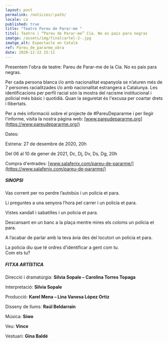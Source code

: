 ```yaml
---
layout: post
permalink: /noticies/:path/
locale: ca
published: true
title: "Teatro Pareu de Parar-me "
titol: Teatro | “Pareu de Parar-me” Cía. No es país para negras
imatge: /assets/img/finalcartel-2-.jpg
imatge_alt: Espectacle en Català
ref: Pareu_de_pararme_obra
date: 2020-12-22 15:11
---
```

Presentem l'obra de teatre: Pareu de Parar-me de la Cía. No es país para negras. 

Per cada persona blanca i/o amb nacionalitat espanyola se n’aturen més de 7 persones racialitzades i/o amb nacionalitat estrangera a Catalunya. Les identificacions per perfil racial són la mostra del racisme institucional i policial més bàsic i quotidià. Quan la seguretat és l'excusa per coartar drets i llibertats.

Per a més informació sobre el projecte de #PareuDepararme i per llegir l'informe, visita la nostra pàgina web: [www.pareudepararme.org](https://www.pareudepararme.org/)

Dates:

Estrena: 27 de desembre de 2020, 20h

Del 06 al 10 de gener de 2021, Dc, Dj, Dv, Ds, Dg, 20h

Compra d'entrades: [www.salafenix.com/pareu-de-pararme/](https://www.salafenix.com/pareu-de-pararme/)

##### SINOPSI

Vas corrent per no perdre l’autobús i un policia et para.

Li preguntes a una senyora l’hora pel carrer i un policia et para.

Vistes xandall i sabatilles i un policia et para.

Descansant en un banc a la plaça mentre mires els coloms un policia et para.

A l’acabar de parlar amb la teva àvia des del locutori un policia et para.

La policia diu que té ordres d’identificar a gent com tu.\
Com ets tu?

##### FITXA ARTÍSTICA

Direcció i dramatúrgia: **Silvia Sopale – Carolina Torres Topaga**

Interpretació: **Silvia Sopale**

Producció: **Karel Mena – Lina Vanesa López Ortiz**

Disseny de llums: **Raúl Beldarrain**

Música: **Siwo**

Veu: **Vince**

Vestuari: **Gina Baldé**